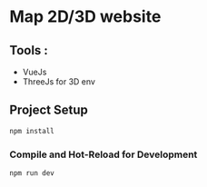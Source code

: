 # Map 2D/3D website 

## Tools : 
* VueJs
* ThreeJs for 3D env

## Project Setup

```sh
npm install
```

### Compile and Hot-Reload for Development

```sh
npm run dev
```

